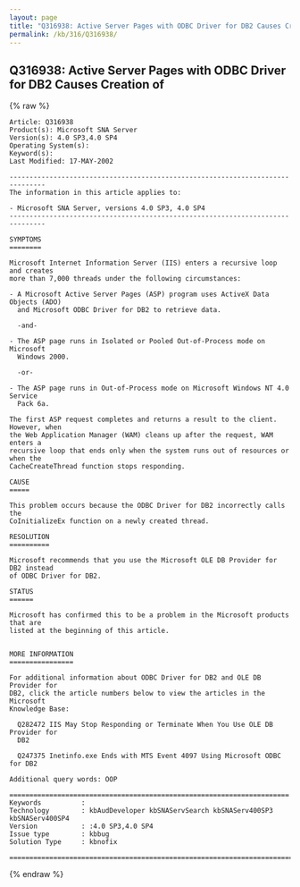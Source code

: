 ```yaml
---
layout: page
title: "Q316938: Active Server Pages with ODBC Driver for DB2 Causes Creation of"
permalink: /kb/316/Q316938/
---
```


## Q316938: Active Server Pages with ODBC Driver for DB2 Causes Creation of

{% raw %}

	Article: Q316938
	Product(s): Microsoft SNA Server
	Version(s): 4.0 SP3,4.0 SP4
	Operating System(s): 
	Keyword(s): 
	Last Modified: 17-MAY-2002
	
	-------------------------------------------------------------------------------
	The information in this article applies to:
	
	- Microsoft SNA Server, versions 4.0 SP3, 4.0 SP4 
	-------------------------------------------------------------------------------
	
	SYMPTOMS
	========
	
	Microsoft Internet Information Server (IIS) enters a recursive loop and creates
	more than 7,000 threads under the following circumstances:
	
	- A Microsoft Active Server Pages (ASP) program uses ActiveX Data Objects (ADO)
	  and Microsoft ODBC Driver for DB2 to retrieve data.
	
	  -and-
	
	- The ASP page runs in Isolated or Pooled Out-of-Process mode on Microsoft
	  Windows 2000.
	
	  -or-
	
	- The ASP page runs in Out-of-Process mode on Microsoft Windows NT 4.0 Service
	  Pack 6a.
	
	The first ASP request completes and returns a result to the client. However, when
	the Web Application Manager (WAM) cleans up after the request, WAM enters a
	recursive loop that ends only when the system runs out of resources or when the
	CacheCreateThread function stops responding.
	
	CAUSE
	=====
	
	This problem occurs because the ODBC Driver for DB2 incorrectly calls the
	CoInitializeEx function on a newly created thread.
	
	RESOLUTION
	==========
	
	Microsoft recommends that you use the Microsoft OLE DB Provider for DB2 instead
	of ODBC Driver for DB2.
	
	STATUS
	======
	
	Microsoft has confirmed this to be a problem in the Microsoft products that are
	listed at the beginning of this article.
	
	
	MORE INFORMATION
	================
	
	For additional information about ODBC Driver for DB2 and OLE DB Provider for
	DB2, click the article numbers below to view the articles in the Microsoft
	Knowledge Base:
	
	  Q282472 IIS May Stop Responding or Terminate When You Use OLE DB Provider for
	  DB2
	
	  Q247375 Inetinfo.exe Ends with MTS Event 4097 Using Microsoft ODBC for DB2
	
	Additional query words: OOP
	
	======================================================================
	Keywords          :  
	Technology        : kbAudDeveloper kbSNAServSearch kbSNAServ400SP3 kbSNAServ400SP4
	Version           : :4.0 SP3,4.0 SP4
	Issue type        : kbbug
	Solution Type     : kbnofix
	
	=============================================================================
	

{% endraw %}

